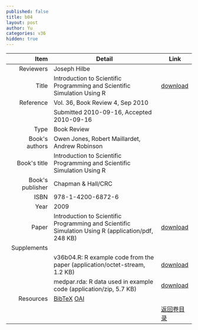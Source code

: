 ```yaml
---
published: false
title: b04
layout: post
author: Yu
categories: v36
hidden: true
---
```


| Item | Detail | Link |
|---:|---|---|
| Reviewers | Joseph Hilbe| |
| Title |Introduction to Scientific Programming and Scientific Simulation Using R | [download](http://www.jstatsoft.org/v36/b04/paper) |
| Reference |Vol. 36, Book Review 4, Sep 2010 | |
| | Submitted 2010-09-16, Accepted 2010-09-16| | 
| Type | Book Review| |
| Book's authors | Owen Jones, Robert Maillardet, Andrew Robinson| |
| Book's title | Introduction to Scientific Programming and Scientific Simulation Using R| |
| Book's publisher | Chapman & Hall/CRC| |
| ISBN | 978-1-4200-6872-6| |
| Year | 2009| |
| Paper | Introduction to Scientific Programming and Scientific Simulation Using R  (application/pdf, 248 KB)| [download](http://www.jstatsoft.org/v36/b04/paper) |
| Supplements | | |
| |v36b04.R: R example code from the paper  (application/octet-stream, 1.2 KB)|  [download](http://www.jstatsoft.org/v36/b04/supp/1) |
| |medpar.rda: R data used in example code  (application/zip, 5.7 KB)|  [download](http://www.jstatsoft.org/v36/b04/supp/2) |
| Resources | [BibTeX](http://www.jstatsoft.org/v36/b04/bibtex) [OAI](http://www.jstatsoft.org/oai?verb=GetRecord&identifier=oai.jstatsoft/v36/b04&prefix=oai_dc)| |
| |  | [返回卷目录]({{site.baseurl}}/volume/v36.html) |